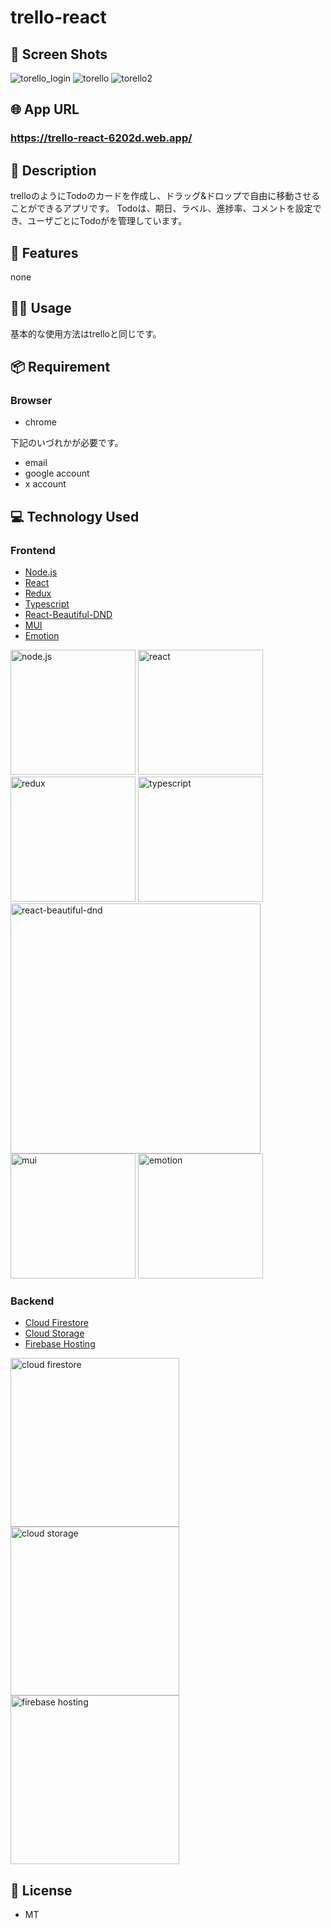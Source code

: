 # trello-react

## 📱 Screen Shots
![torello_login](https://github.com/taka-kai-haru/trello-react/assets/67408336/90eef854-d627-4b68-9b5f-fd83f99c6f6c)
![torello](https://github.com/taka-kai-haru/trello-react/assets/67408336/752d1f1e-7867-4351-8689-84c4a3b6dbb5)
![torello2](https://github.com/taka-kai-haru/trello-react/assets/67408336/69351160-e167-498c-be45-6cc19402f42c)


## 🌐 App URL
### **https://trello-react-6202d.web.app/**

## 📖 Description
trelloのようにTodoのカードを作成し、ドラッグ&ドロップで自由に移動させることができるアプリです。
Todoは、期日、ラベル、進捗率、コメントを設定でき、ユーザごとにTodoがを管理しています。

## 📝 Features
none

## 💁‍♂️ Usage
基本的な使用方法はtrelloと同じです。

## 📦 Requirement
### Browser
- chrome

下記のいづれかが必要です。
- email
- google account
- x account

## 💻 Technology Used

### Frontend
- [Node.js](https://nodejs.org/ja/)
- [React](https://reactjs.org/)
- [Redux](https://redux.js.org/)
- [Typescript](https://www.typescriptlang.org/)
- [React-Beautiful-DND](https://github.com/atlassian/react-beautiful-dnd)
- [MUI](https://material-ui.com/)
- [Emotion](https://emotion.sh/docs/introduction)
  
<img src="https://github.com/taka-kai-haru/trello-react/assets/67408336/246b9fe2-55c1-425c-8942-c395fa5d7f90" width="200px" alt="node.js">
<img src="https://github.com/taka-kai-haru/trello-react/assets/67408336/bfb971df-3c31-481b-87ec-72f7d7343c29" width="200px" alt="react">
<img src="https://github.com/taka-kai-haru/trello-react/assets/67408336/3ce5a9a3-451c-4088-8944-b2631f800739" width="200px" alt="redux">
<img src="https://github.com/taka-kai-haru/trello-react/assets/67408336/7a7a130c-31cd-43e1-8a46-b92280ecf055" width="200px" alt="typescript">
<img src="https://github.com/taka-kai-haru/trello-react/assets/67408336/3c46aafb-75f8-46fe-94a3-b42105fe1997" width="400px" alt="react-beautiful-dnd">
<img src="https://github.com/taka-kai-haru/trello-react/assets/67408336/c14055d7-9e75-44b6-8df5-c3eb3364807d" width="200px" alt="mui">
<img src="https://github.com/taka-kai-haru/trello-react/assets/67408336/50118ec3-aad9-47c9-8358-fc812bcd718f" width="200px" alt="emotion">

### Backend
- [Cloud Firestore](https://firebase.google.com/docs/firestore)
- [Cloud Storage](https://firebase.google.com/docs/storage)
- [Firebase Hosting](https://firebase.google.com/docs/hosting)

<img src="https://github.com/taka-kai-haru/trello-react/assets/67408336/691d6e28-8cd1-4f30-a2b3-e3be46686ee3" width="270px" alt="cloud firestore">
<img src="https://github.com/taka-kai-haru/trello-react/assets/67408336/18d66222-da8b-45e6-b70c-488715b40e96" width="270px" alt="cloud storage">
<img src="https://github.com/taka-kai-haru/trello-react/assets/67408336/eafdb9a3-6723-41c0-9a9a-9c2fa6e87acb" width="270px" alt="firebase hosting">

## 🎫 License
- MT